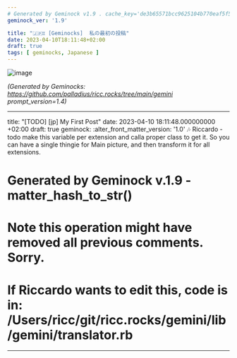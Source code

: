 ```yaml
---
# Generated by Geminock v1.9 . cache_key='de3b65571bcc9625104b770eaf5f542f00fe63f396c52573a11613c58b161f8c-jp.yaml'
geminock_ver: '1.9'

title: "🇯🇵♊ [Geminocks]  私の最初の投稿"
date: 2023-04-10T18:11:48+02:00
draft: true
tags: [ geminocks, Japanese ]
---
```


![image](/gallery/midjourney/PalladiusPacans_a_puffin_who_just_won_an_ironman__all_sweated_a_b92ad63c-71b9-4848-9512-13d6240d1cbe.png)





*(Generated by Geminocks: https://github.com/palladius/ricc.rocks/tree/main/gemini prompt_version=1.4)*

---
title: "[TODO] [jp] My First Post"
date: 2023-04-10 18:11:48.000000000 +02:00
draft: true
geminock:
  :alter_front_matter_version: '1.0'
  :notes: Riccardo - todo make this variable per extension and calla  proper class
    to get it. So you can have a single thingie for Main picture, and then transform
    it for all extensions.
# Generated by Geminock v.1.9 - matter_hash_to_str()
# Note this operation might have removed all previous comments. Sorry.
# If Riccardo wants to edit this, code is in: /Users/ricc/git/ricc.rocks/gemini/lib/gemini/translator.rb
---
